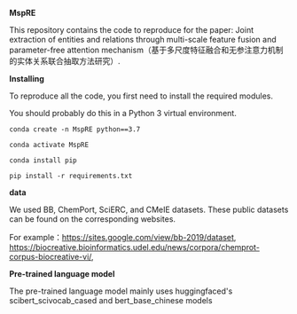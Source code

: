 **MspRE**

This repository contains the code to reproduce for the paper: Joint extraction of entities and relations through multi-scale feature fusion and parameter-free attention mechanism（基于多尺度特征融合和无参注意力机制的实体关系联合抽取方法研究）.

**Installing**

To reproduce all the code, you first need to install the required modules.

You should probably do this in a Python 3 virtual environment.

`conda create -n MspRE python==3.7`

`conda activate MspRE`

`conda install pip`

`pip install -r requirements.txt`

**data**

We used BB, ChemPort, SciERC, and CMeIE datasets. These public datasets can be found on the corresponding websites.

For example：https://sites.google.com/view/bb-2019/dataset,
https://biocreative.bioinformatics.udel.edu/news/corpora/chemprot-corpus-biocreative-vi/,


**Pre-trained language model**

The pre-trained language model mainly uses huggingfaced's scibert_scivocab_cased and bert_base_chinese models

